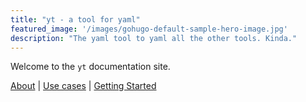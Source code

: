 ```yaml
---
title: "yt - a tool for yaml"
featured_image: '/images/gohugo-default-sample-hero-image.jpg'
description: "The yaml tool to yaml all the other tools. Kinda."
---
```

Welcome to the `yt` documentation site.

[About](/yt/posts/about/) |
[Use cases](/yt/posts/use-cases/) |
[Getting Started](/yt/posts/getting-started/)
